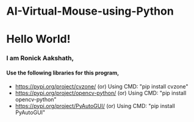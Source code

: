 # AI-Virtual-Mouse-using-Python
# Hello World!
### I am Ronick Aakshath,

#### Use the following libraries for this program,
* https://pypi.org/project/cvzone/ (or) Using CMD: "pip install cvzone"
* https://pypi.org/project/opencv-python/ (or) Using CMD: "pip install opencv-python"
* https://pypi.org/project/PyAutoGUI/ (or) Using CMD: "pip install PyAutoGUI"
